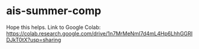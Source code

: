 # ais-summer-comp

Hope this helps. Link to Google Colab: https://colab.research.google.com/drive/1n7MrMeNmI7d4mL4Hp6LhhGGRIDJkT0tX?usp=sharing
